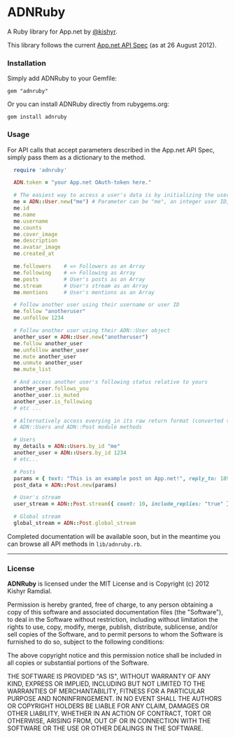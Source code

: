ADNRuby
=======

A Ruby library for App.net by [@kishyr](https://alpha.app.net/kishyr). 

This library follows the current [App.net API Spec](https://github.com/appdotnet/api-spec) (as at 26 August 2012).  

### Installation

Simply add ADNRuby to your Gemfile:

`gem "adnruby"`

Or you can install ADNRuby directly from rubygems.org:

`gem install adnruby`


### Usage
For API calls that accept parameters described in the App.net API Spec, simply pass them as a dictionary to the method.  

```ruby
  require 'adnruby'

  ADN.token = "your App.net OAuth-token here."

  # The easiest way to access a user's data is by initializing the user as an object
  me = ADN::User.new("me") # Parameter can be "me", an integer user ID, or a username.
  me.id
  me.name
  me.username
  me.counts
  me.cover_image
  me.description
  me.avatar_image
  me.created_at

  me.followers    # => Followers as an Array
  me.following    # => Following as Array
  me.posts        # User's posts as an Array
  me.stream       # User's stream as an Array
  me.mentions     # User's mentions as an Array

  # Follow another user using their username or user ID
  me.follow "anotheruser"  
  me.unfollow 1234

  # Follow another user using their ADN::User object
  another_user = ADN::User.new("anotheruser")
  me.follow another_user
  me.unfollow another_user
  me.mute another_user
  me.unmute another_user
  me.mute_list

  # And access another user's following status relative to yours
  another_user.follows_you
  another_user.is_muted
  another_user.is_following
  # etc ...

  # Alternatively access everying in its raw return format (converted to a Hash) by accessing the 
  # ADN::Users and ADN::Post module methods

  # Users
  my_details = ADN::Users.by_id "me" 
  another_user = ADN::Users.by_id 1234
  # etc...

  # Posts
  params = { text: "This is an example post on App.net!", reply_to: 189018 }
  post_data = ADN::Post.new(params)

  # User's stream
  user_stream = ADN::Post.stream({ count: 10, include_replies: "true" })

  # Global stream
  global_stream = ADN::Post.global_stream
```

Completed documentation will be available soon, but in the meantime you can browse all API methods in `lib/adnruby.rb`.

---

### License

**ADNRuby** is licensed under the MIT License and is Copyright (c) 2012 Kishyr Ramdial.  

Permission is hereby granted, free of charge, to any person obtaining a copy of this software and associated documentation files (the "Software"), to deal in the Software without restriction, including without limitation the rights to use, copy, modify, merge, publish, distribute, sublicense, and/or sell copies of the Software, and to permit persons to whom the Software is furnished to do so, subject to the following conditions:

The above copyright notice and this permission notice shall be included in all copies or substantial portions of the Software.

THE SOFTWARE IS PROVIDED "AS IS", WITHOUT WARRANTY OF ANY KIND, EXPRESS OR IMPLIED, INCLUDING BUT NOT LIMITED TO THE WARRANTIES OF MERCHANTABILITY, FITNESS FOR A PARTICULAR PURPOSE AND NONINFRINGEMENT. IN NO EVENT SHALL THE AUTHORS OR COPYRIGHT HOLDERS BE LIABLE FOR ANY CLAIM, DAMAGES OR OTHER LIABILITY, WHETHER IN AN ACTION OF CONTRACT, TORT OR OTHERWISE, ARISING FROM, OUT OF OR IN CONNECTION WITH THE SOFTWARE OR THE USE OR OTHER DEALINGS IN THE SOFTWARE.
